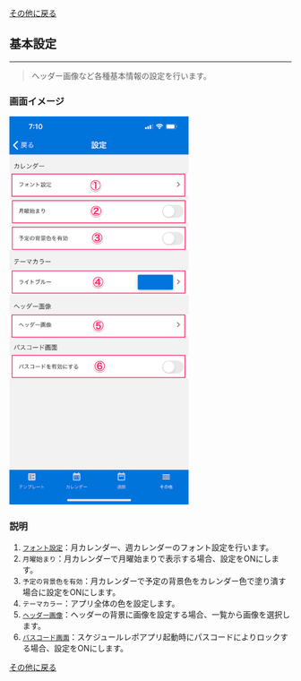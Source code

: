 [その他に戻る](../other.md)

## 基本設定
***

> ヘッダー画像など各種基本情報の設定を行います。

### 画面イメージ

<img src="../imgs/screens/base_setting_screen.png" width="320" />

### 説明
1. [`フォント設定`](font.md)：月カレンダー、週カレンダーのフォント設定を行います。
1. `月曜始まり`：月カレンダーで月曜始まりで表示する場合、設定をONにします。
1. `予定の背景色を有効`：月カレンダーで予定の背景色をカレンダー色で塗り潰す場合に設定をONにします。
1. `テーマカラー`：アプリ全体の色を設定します。
1. [`ヘッダー画像`](header_image.md)：ヘッダーの背景に画像を設定する場合、一覧から画像を選択します。
1. [`パスコード画面`](passcode.md)：スケジュールレポアプリ起動時にパスコードによりロックする場合、設定をONにします。


[その他に戻る](../other.md)